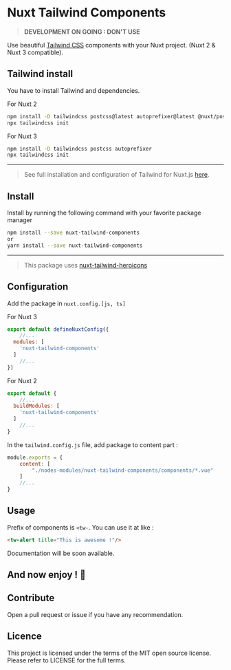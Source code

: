 # Nuxt Tailwind Components

> **DEVELOPMENT ON GOING : DON'T USE**

Use beautiful [Tailwind CSS](https://tailwindcss.com/) components with your Nuxt project. (Nuxt 2 & Nuxt 3 compatible).

## Tailwind install

You have to install Tailwind and dependencies.

For Nuxt 2

```bash
npm install -D tailwindcss postcss@latest autoprefixer@latest @nuxt/postcss8
npx tailwindcss init
```

For Nuxt 3

```bash
npm install -D tailwindcss postcss autoprefixer
npx tailwindcss init
```

___

> See full installation and configuration of Tailwind for Nuxt.js [here](https://tailwindcss.com/docs/guides/nuxtjs).


## Install

Install by running the following command with your favorite package manager
```bash
npm install --save nuxt-tailwind-components
or
yarn install --save nuxt-tailwind-components
```

___

> This package uses [nuxt-tailwind-heroicons](https://tailwindcss.com/docs/guides/nuxtjs)

## Configuration

Add the package in `nuxt.config.[js, ts]`

For Nuxt 3
```javascript
export default defineNuxtConfig({
    //...
  modules: [
    'nuxt-tailwind-components'
  ]
    //...
})
```
For Nuxt 2
```javascript
export default {
    //...
  buildModules: [
    'nuxt-tailwind-components'
  ]
    //...
}
```

In the ```tailwind.config.js``` file, add package to content part :

```javascript
module.exports = {
    content: [
        "./nodes-modules/nuxt-tailwind-components/components/*.vue"
    ]
    //...
}
```

## Usage

Prefix of components is ````<tw-````. You can use it at like :

```html
<tw-alert title="This is awesome !"/>
```

Documentation will be soon available.

## And now enjoy ! 🚀

## Contribute
Open a pull request or issue if you have any recommendation.

## Licence
This project is licensed under the terms of the MIT open source license. Please refer to LICENSE for the full terms.
